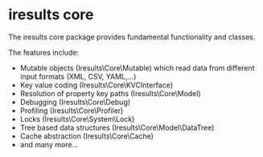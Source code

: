 iresults core
=============

The iresults core package provides fundamental functionality and classes.

The features include:

- Mutable objects (Iresults\Core\Mutable) which read data from different input formats (XML, CSV, YAML,...)
- Key value coding (Iresults\Core\KVCInterface)
- Resolution of property key paths (Iresults\Core\Model)
- Debugging (Iresults\Core\Debug)
- Profiling (Iresults\Core\Profiler)
- Locks (Iresults\Core\System\Lock)
- Tree based data structures (Iresults\Core\Model\DataTree)
- Cache abstraction (Iresults\Core\Cache)
- and many more...
